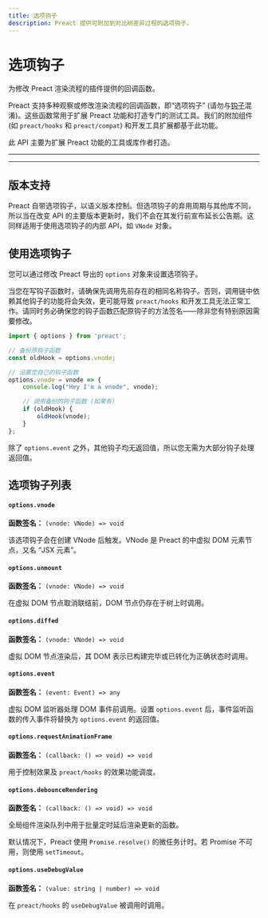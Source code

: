 ```yaml
---
title: 选项钩子
description: Preact 提供可附加到对比树差异过程的选项钩子。
---
```


# 选项钩子

为修改 Preact 渲染流程的插件提供的回调函数。

Preact 支持多种观察或修改渲染流程的回调函数，即“选项钩子” (请勿与[钩子](/guide/v10/hooks)混淆)。这些函数常用于扩展 Preact 功能和打造专门的测试工具。我们的附加组件 (如 `preact/hooks` 和 `preact/compat`) 和开发工具扩展都基于此功能。

此 API 主要为扩展 Preact 功能的工具或库作者打造。

---

<toc></toc>

---

## 版本支持

Preact 自带选项钩子，以语义版本控制。但选项钩子的弃用周期与其他库不同，所以当在改变 API 的主要版本更新时，我们不会在其发行前宣布延长公告期。这同样适用于使用选项钩子的内部 API，如 `VNode` 对象。

## 使用选项钩子

您可以通过修改 Preact 导出的 `options` 对象来设置选项钩子。

当您在写钩子函数时，请确保先调用先前存在的相同名称钩子。否则，调用链中依赖其他钩子的功能将会失效，更可能导致 `preact/hooks` 和开发工具无法正常工作。请同时务必确保您的钩子函数匹配原钩子的方法签名——除非您有特别原因需要修改。

```js
import { options } from 'preact';

// 备份原钩子函数
const oldHook = options.vnode;

// 设置您自己的钩子函数
options.vnode = vnode => {
	console.log("Hey I'm a vnode", vnode);

	// 调用备份的钩子函数 (如果有)
	if (oldHook) {
		oldHook(vnode);
	}
};
```

除了 `options.event` 之外，其他钩子均无返回值，所以您无需为大部分钩子处理返回值。

## 选项钩子列表

#### `options.vnode`

**函数签名：** `(vnode: VNode) => void`

该选项钩子会在创建 VNode 后触发。VNode 是 Preact 的中虚拟 DOM 元素节点，又名 “JSX 元素”。

#### `options.unmount`

**函数签名：** `(vnode: VNode) => void`

在虚拟 DOM 节点取消联结前，DOM 节点仍存在于树上时调用。

#### `options.diffed`

**函数签名：** `(vnode: VNode) => void`

虚拟 DOM 节点渲染后，其 DOM 表示已构建完毕或已转化为正确状态时调用。

#### `options.event`

**函数签名：** `(event: Event) => any`

虚拟 DOM 监听器处理 DOM 事件前调用。设置 `options.event` 后，事件监听函数的传入事件将替换为 `options.event` 的返回值。

#### `options.requestAnimationFrame`

**函数签名：** `(callback: () => void) => void`

用于控制效果及 `preact/hooks` 的效果功能调度。

#### `options.debounceRendering`

**函数签名：** `(callback: () => void) => void`

全局组件渲染队列中用于批量定时延后渲染更新的函数。

默认情况下，Preact 使用 `Promise.resolve()` 的微任务计时。若 Promise 不可用，则使用 `setTimeout`。

#### `options.useDebugValue`

**函数签名：** `(value: string | number) => void`

在 `preact/hooks` 的 `useDebugValue` 被调用时调用。
